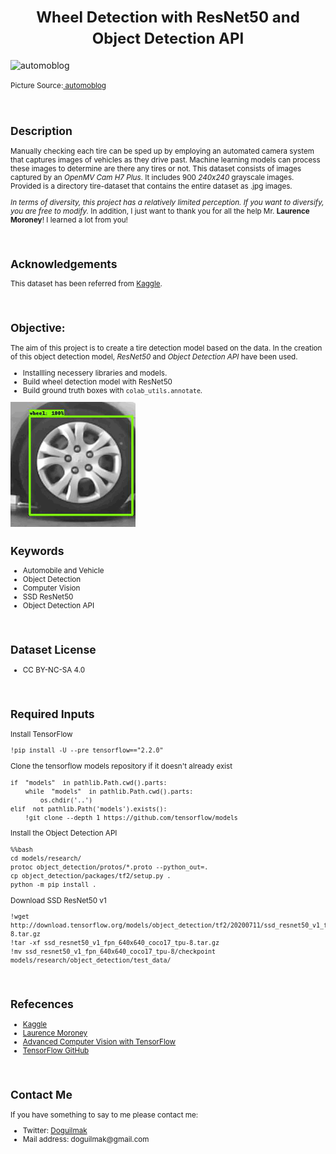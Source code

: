 <h1 align=center><font size = 5>Wheel Detection with ResNet50 and Object Detection API</font></h1>

<img  src="https://www.automoblog.net/wp-content/uploads/2020/09/AdobeStock_88569445.jpeg" height=500 width=1000 alt="automoblog">

<small>Picture Source:<a  href="https://www.automoblog.net/"> automoblog</a>

<br>

<h2>Description</h2>

<p>Manually checking each tire can be sped up by employing an automated camera system that captures images of vehicles as they drive past. Machine learning models can process these images to determine are there any tires or not. This dataset consists of images captured by an <i>OpenMV Cam H7 Plus</i>. It includes 900 <i>240x240</i> grayscale images. Provided is a directory tire-dataset that contains the entire dataset as .jpg images.

<i>In terms of diversity, this project has a relatively limited perception. If you want to diversify, you are free to modify.</i> In addition, I just want to thank you for all the help Mr. <b>Laurence Moroney</b>! I learned a lot from you!</p>

<br>

<h2>Acknowledgements</h2>

<p>This dataset has been referred from <a  href="https://www.kaggle.com/datasets/rhammell/full-vs-flat-tire-images">Kaggle</a>.</p>

<br>

<h2>Objective:</h2>

<p>The aim of this project is to create a tire detection model based on the data. In the creation of this object detection model, <i>ResNet50</i> and <i>Object Detection API</i> have been used.</p>

<ul>
	<li>Installling necessery libraries and models.</li>
	<li>Build wheel detection model with ResNet50</li>
	<li>Build ground truth boxes with <code>colab_utils.annotate</code>.</li>
</ul>

<img src="wheel_test.gif" height=200 width=200/>	
	
<br>

<h2>Keywords</h2>

<ul>
	<li>Automobile and Vehicle</li>
	<li>Object Detection</li>
	<li>Computer Vision</li>
	<li>SSD ResNet50</li>
	<li>Object Detection API</li>
</ul>

<br>

<h2>Dataset License</h2>

<ul>
	<li>CC BY-NC-SA 4.0</li>
</ul>

<br>

<h2>Required Inputs</h2>

<p>Install TensorFlow</p>
	
	!pip install -U --pre tensorflow=="2.2.0"

<p>Clone the tensorflow models repository if it doesn't already exist</p>

	if  "models"  in pathlib.Path.cwd().parts:
		while  "models"  in pathlib.Path.cwd().parts:
			os.chdir('..')
	elif  not pathlib.Path('models').exists():
		!git clone --depth 1 https://github.com/tensorflow/models

<p>Install the Object Detection API</p>

	%%bash
	cd models/research/
	protoc object_detection/protos/*.proto --python_out=.
	cp object_detection/packages/tf2/setup.py .
	python -m pip install .

<p>Download SSD ResNet50 v1</p>

	!wget http://download.tensorflow.org/models/object_detection/tf2/20200711/ssd_resnet50_v1_fpn_640x640_coco17_tpu-8.tar.gz
	!tar -xf ssd_resnet50_v1_fpn_640x640_coco17_tpu-8.tar.gz
	!mv ssd_resnet50_v1_fpn_640x640_coco17_tpu-8/checkpoint models/research/object_detection/test_data/

<br>

<h2>Refecences</h2>

<ul>
	<li><a  href="https://www.kaggle.com/datasets/rhammell/full-vs-flat-tire-images">Kaggle</a></li>
	<li><a  href="https://laurencemoroney.com/">Laurence Moroney</a></li>
	<li><a  href="https://www.coursera.org/learn/advanced-computer-vision-with-tensorflow#instructors">Advanced Computer Vision with TensorFlow</a></li>
	<li><a  href="https://github.com/tensorflow/models">TensorFlow GitHub</a></li>
</ul>

<br>

<h2>Contact Me</h2>

<p>If you have something to say to me please contact me:</p>

<ul>
 <li>Twitter: <a href="https://twitter.com/Doguilmak">Doguilmak</a></li>
 <li>Mail address: doguilmak@gmail.com</li>
</ul>
